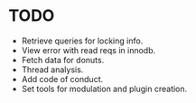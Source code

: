# TODO
- Retrieve queries for locking info.
- View error with read reqs in innodb.
- Fetch data for donuts.
- Thread analysis.
- Add code of conduct.
- Set tools for modulation and plugin creation.